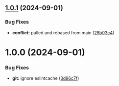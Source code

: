 ## [1.0.1](https://github.com/zbmowrey/carepulse/compare/v1.0.0...v1.0.1) (2024-09-01)


### Bug Fixes

* **conflict:** pulled and rebased from main ([28b03c4](https://github.com/zbmowrey/carepulse/commit/28b03c4d8457da1e757621c44a80e8aa850d7ee7))

# 1.0.0 (2024-09-01)


### Bug Fixes

* **git:** ignore eslintcache ([3d96c7f](https://github.com/zbmowrey/carepulse/commit/3d96c7ff7177fb7a010111dbba7a7eae30ff9a78))
